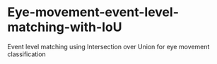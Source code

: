 # Eye-movement-event-level-matching-with-IoU
Event level matching using Intersection over Union for eye movement classification
